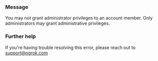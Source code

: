 
### Message
You may not grant administrator privileges to an account member. Only administrators may grant administrative privileges.

### Further help
If you're having trouble resolving this error, please reach out to [support@ngrok.com](mailto:support@ngrok.com?subject=Help%20with%20ERR_NGROK_6605)

